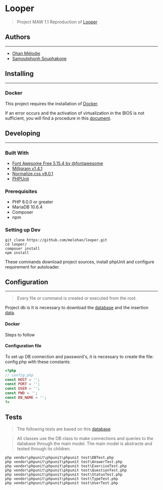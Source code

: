 # Looper

> Project MAW 1.1
> Reproduction of [Looper](https://stormy-plateau-54488.herokuapp.com)

## Authors

---

- [Ohan Mélodie](https://github.com/melohan)
- [Samoutphonh Souphakone](https://github.com/Souphakone)

## Installing

---

### Docker

This project requires the installation of [Docker](https://www.docker.com/products/docker-desktop).

If an error occurs and the activation of virtualization in the BIOS is not sufficient, you will find a procedure in
this [document](https://docs.microsoft.com/fr-fr/windows/wsl/install-manual).

## Developing

---

### Built With

- [Font Awesome Free 5.15.4 by @fontawesome](https://fontawesome.com)
- [Milligram v1.4.1](https://milligram.io)
- [Normalize.css v8.0.1](github.com/necolas/normalize.css)
- [PHPUnit](https://phpunit.de/getting-started/phpunit-9.html)

### Prerequisites

- PHP 8.0.0 or greater
- MariaDB 10.6.4
- Composer
- npm

### Setting up Dev

```shell
git clone https://github.com/melohan/looper.git
cd looper/
composer install
npm install
```

These commands download project sources, install phpUnit and configure requirement for autoloader.

## Configuration

---

> Every file or command is created or executed from the root.

Project db is It is necessary to download
the [database](https://github.com/melohan/looper/tree/develop/Documentation/Db) and the
insertion [data](https://github.com/melohan/looper/tree/develop/Documentation/Db).

#### Docker

Steps to follow

#### Configuration file

To set up DB connection and password's, it is necessary to create the file: config.php with these constants:

```php
<?php
// config.php
const HOST = '';
const PORT = '';
const USER = '';
const PWD = '';
const DB_NAME = '';
?>  
```

## Tests

> The following tests are based on this [database](https://github.com/melohan/looper/tree/develop/tests/db) 

> All classes use the DB class to make connections and queries to the database through the main model. The main model is abstracte and tested through its children.

```shell
php vendor\phpunit\phpunit\phpunit test\DBTest.php
php vendor\phpunit\phpunit\phpunit test\AnswerTest.php
php vendor\phpunit\phpunit\phpunit test\ExerciseTest.php
php vendor\phpunit\phpunit\phpunit test\QuestionTest.php
php vendor\phpunit\phpunit\phpunit test\StatusTest.php
php vendor\phpunit\phpunit\phpunit test\TypeTest.php
php vendor\phpunit\phpunit\phpunit test\UserTest.php
```
 
